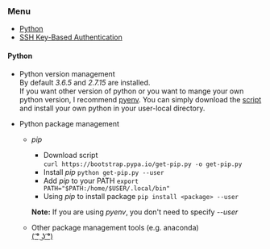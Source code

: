 ### Menu
- [Python](#python)
- [SSH Key-Based Authentication](ssh_key_login.md)


#### Python
- Python version management   
By default _3.6.5_ and _2.7.15_ are installed.  
If you want other version of python or you want to mange your own python version,
I recommend [pyenv](https://github.com/pyenv/pyenv). You can simply download the
[script](https://github.com/pyenv/pyenv-installer) and install your own python
in your user-local directory.

- Python package management
  - _pip_  
    - Download script  
          `curl https://bootstrap.pypa.io/get-pip.py -o get-pip.py`
    - Install _pip_
          `python get-pip.py --user`
    - Add _pip_ to your PATH
          `export PATH="$PATH:/home/$USER/.local/bin"`
    - Using _pip_ to install package
          `pip install <package> --user`  

    __Note:__ If you are using _pyenv_, you don't need to specify _--user_

  - Other package management tools (e.g. anaconda)  
    [( ͡° ͜ʖ ͡°)](https://www.google.com)
